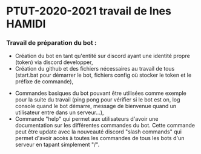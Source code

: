 # PTUT-2020-2021 travail de Ines HAMIDI

### Travail de préparation du bot : 

- Création du bot en tant qu'entité sur discord ayant une identité propre (token) via discord developper,
- Création du github et des fichiers nécessaires au travail de tous (start.bat pour démarrer le bot,  fichiers config où stocker le token et le préfixe de commande),

* Commandes basiques du bot pouvant être utilisées comme exemple pour la suite du travail (ping pong pour vérifier si le bot est on, log console quand le bot démarre, message de bienvenue quand un utilisateur entre dans un serveur...),
* Commande "help" qui permet aux utilisateurs d'avoir une documentation sur les différentes commandes du bot. Cette commande peut être update avec la nouveauté discord "slash commands" qui permet d'avoir accès à toutes les commandes de tous les bots d'un serveur en tapant simplement "/". 
